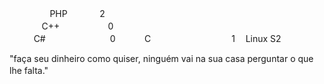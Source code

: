 
           
ㅤㅤㅤㅤㅤPHPㅤㅤㅤㅤ2        
ㅤㅤㅤㅤC++ㅤㅤㅤㅤㅤㅤ0 ㅤㅤ                            
ㅤㅤㅤC#ㅤㅤㅤㅤㅤㅤㅤㅤ0   ㅤ                       ㅤㅤCㅤㅤㅤㅤㅤㅤㅤㅤㅤㅤ1
ㅤLinux S2

"faça seu dinheiro como quiser, ninguém vai na sua casa perguntar o que lhe falta." 
  ㅤㅤㅤㅤㅤㅤㅤㅤㅤㅤㅤㅤㅤㅤㅤㅤㅤㅤㅤㅤㅤㅤㅤㅤㅤ              